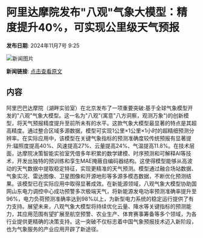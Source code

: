 # 阿里达摩院发布"八观"气象大模型：精度提升40%，可实现公里级天气预报

**发布日期**: 2024年11月7号 9:25

![新闻图片](https://pic.chinaz.com/picmap/thumb/202209252048072257_19.jpg)

**新闻链接**: [点击查看原文](https://www.aibase.com/zh/news/13056)

## 内容

阿里巴巴达摩院（湖畔实验室）在北京发布了一项重要突破:基于全球气象模型开发的"八观"气象大模型。这一名为"八观"(寓意"八方洞察，观测万象")的创新模型，将天气预报精度提升至前所未有的水平。这款气象大模型最显著的特点是其超高精度。通过整合区域多源数据，模型可实现1公里×1公里×1小时的超精细预测分辨率。在实际应用中，该模型在关键气象指标的预测准确度较传统预报有显著提升:辐照度提高40%、风速提高27%、云量提高24%、气温提高11.8%。在技术层面，达摩院决策智能实验室凭借多年积累的数学建模、时序预测和可解释AI等技术，开发出独特的预训练和孪生MAE掩蔽自编码器结构。这使得模型能够从高波动的天气数据中提取稳定特征，实现更精准的天气预测。模型通过融合场站数据、气象实况、雷达图像、卫星图像和开源地形等多源多模态数据，不断优化预测结果。该模型已在实际应用中取得显著成效。在新能源领域，八观气象大模型协助国网山东电力调控中心成功预警多次极端天气，将新能源发电功率预测准确率提升至96%，电力负荷预测准确率达到98%以上，为新型电力系统的稳定运行提供了有力支持。展望未来，八观气象大模型将持续优化云量、降水等关键指标的预测能力，其应用范围有望扩展至航空预警、农业生产、体育赛事筹备等多个领域，为各行业提供更精确的决策支持。这一突破不仅标志着中国气象预报技术迈入新阶段，也为气象服务的产业应用开辟了新途径。
